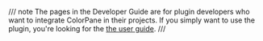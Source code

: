 /// note
The pages in the Developer Guide are for plugin developers who want to integrate ColorPane in their projects. If you simply want to use the plugin, you're looking for the [the user guide](../user-guide/color-editor.md).
///
